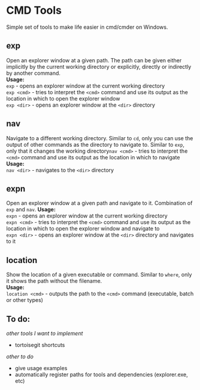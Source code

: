 # CMD Tools #
Simple set of tools to make life easier in cmd/cmder on Windows.

## exp ##
Open an explorer window at a given path. The path can be given either implicitly by the current working directory or explicitly, directly or indirectly by another command.  
**Usage:**  
`exp` - opens an explorer window at the current working directory  
`exp <cmd>` - tries to interpret the `<cmd>` command and use its output as the location in which to open the explorer window  
`exp <dir>` - opens an explorer window at the `<dir>` directory  

## nav ##
Navigate to a different working directory. Similar to `cd`, only you can use the output of other commands as the directory to navigate to. Similar to `exp`, only that it changes the working directory`nav <cmd>` - tries to interpret the `<cmd>` command and use its output as the location in which to navigate  
**Usage:**  
`nav <dir>` - navigates to the `<dir>` directory  

## expn ##
Open an explorer window at a given path and navigate to it. Combination of `exp` and `nav`.
**Usage:**  
`expn` - opens an explorer window at the current working directory  
`expn <cmd>` - tries to interpret the `<cmd>` command and use its output as the location in which to open the explorer window and navigate to  
`expn <dir>` - opens an explorer window at the `<dir>` directory and navigates to it  

## location ##
Show the location of a given executable or command. Similar to `where`, only it shows the path without the filename.  
**Usage:**  
`location <cmd>` - outputs the path to the `<cmd>` command (executable, batch or other types)  

## To do: ##
_other tools I want to implement_
- tortoisegit shortcuts

_other to do_ 
- give usage examples
- automatically register paths for tools and dependencies (explorer.exe, etc)